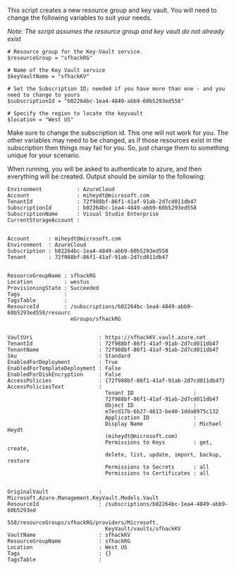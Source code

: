 This script creates a new resource group and key vault. You will need to change the following variables to suit your needs.

_Note: The script assumes the resource group and key vault do not already exist_
```
# Resource group for the Key-Vault service. 
$resourceGroup = "sfhackRG" 

# Name of the Key Vault service
$keyVaultName = "sfhackKV" 

# Set the Subscription ID; needed if you have more than one - and you need to change to yours
$subscriptionId = "b02264bc-1ea4-4849-abb9-60b5293ed558" 

# Specify the region to locate the keyvault
$location = "West US"

```
Make sure to change the subscription id.  This one will not work for you.  The other variables may need to be changed, as if those resources exist in the subscription then things may fail for you.  So, just change them to something unique for your scenario.

When running, you will be asked to authenticate to azure, and then everything will be created.  Output should be similar to the following:
```
Environment           : AzureCloud
Account               : miheydt@microsoft.com
TenantId              : 72f988bf-86f1-41af-91ab-2d7cd011db47
SubscriptionId        : b02264bc-1ea4-4849-abb9-60b5293ed558
SubscriptionName      : Visual Studio Enterprise
CurrentStorageAccount : 


Account      : miheydt@microsoft.com
Environment  : AzureCloud
Subscription : b02264bc-1ea4-4849-abb9-60b5293ed558
Tenant       : 72f988bf-86f1-41af-91ab-2d7cd011db47


ResourceGroupName : sfhackRG
Location          : westus
ProvisioningState : Succeeded
Tags              : 
TagsTable         : 
ResourceId        : /subscriptions/b02264bc-1ea4-4849-abb9-60b5293ed558/resourc
                    eGroups/sfhackRG


VaultUri                     : https://sfhackKV.vault.azure.net
TenantId                     : 72f988bf-86f1-41af-91ab-2d7cd011db47
TenantName                   : 72f988bf-86f1-41af-91ab-2d7cd011db47
Sku                          : Standard
EnabledForDeployment         : True
EnabledForTemplateDeployment : False
EnabledForDiskEncryption     : False
AccessPolicies               : {72f988bf-86f1-41af-91ab-2d7cd011db47}
AccessPoliciesText           : 
                               Tenant ID                   : 
                               72f988bf-86f1-41af-91ab-2d7cd011db47
                               Object ID                   : 
                               e7ecd17b-6b27-4613-be40-1dda8975c132
                               Application ID              : 
                               Display Name                : Michael Heydt 
                               (miheydt@microsoft.com)
                               Permissions to Keys         : get, create, 
                               delete, list, update, import, backup, restore
                               Permissions to Secrets      : all
                               Permissions to Certificates : all
                               
                               
OriginalVault                : Microsoft.Azure.Management.KeyVault.Models.Vault
ResourceId                   : /subscriptions/b02264bc-1ea4-4849-abb9-60b5293ed
                               558/resourceGroups/sfhackRG/providers/Microsoft.
                               KeyVault/vaults/sfhackKV
VaultName                    : sfhackKV
ResourceGroupName            : sfhackRG
Location                     : West US
Tags                         : {}
TagsTable                    : 
```
